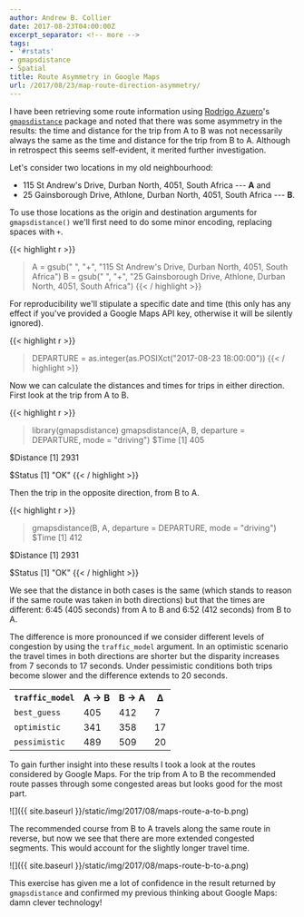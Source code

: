 ```yaml
---
author: Andrew B. Collier
date: 2017-08-23T04:00:00Z
excerpt_separator: <!-- more -->
tags:
- '#rstats'
- gmapsdistance
- Spatial
title: Route Asymmetry in Google Maps
url: /2017/08/23/map-route-direction-asymmetry/
---
```


I have been retrieving some route information using [Rodrigo Azuero](https://twitter.com/razuero)'s [`gmapsdistance`](https://github.com/rodazuero/gmapsdistance) package and noted that there was some asymmetry in the results: the time and distance for the trip from A to B was not necessarily always the same as the time and distance for the trip from B to A. Although in retrospect this seems self-evident, it merited further investigation.

<!--more-->

Let's consider two locations in my old neighbourhood:

- 115 St Andrew's Drive, Durban North, 4051, South Africa --- **A** and
- 25 Gainsborough Drive, Athlone, Durban North, 4051, South Africa --- **B**.

To use those locations as the origin and destination arguments for `gmapsdistance()` we'll first need to do some minor encoding, replacing spaces with `+`.

{{< highlight r >}}
> A = gsub(" ", "+", "115 St Andrew's Drive, Durban North, 4051, South Africa")
> B = gsub(" ", "+", "25 Gainsborough Drive, Athlone, Durban North, 4051, South Africa")
{{< / highlight >}}

For reproducibility we'll stipulate a specific date and time (this only has any effect if you've provided a Google Maps API key, otherwise it will be silently ignored).

{{< highlight r >}}
> DEPARTURE = as.integer(as.POSIXct("2017-08-23 18:00:00"))
{{< / highlight >}}

Now we can calculate the distances and times for trips in either direction. First look at the trip from A to B.

{{< highlight r >}}
> library(gmapsdistance)
> gmapsdistance(A, B, departure = DEPARTURE, mode = "driving")
$Time
[1] 405

$Distance
[1] 2931

$Status
[1] "OK"
{{< / highlight >}}

Then the trip in the opposite direction, from B to A.

{{< highlight r >}}
> gmapsdistance(B, A, departure = DEPARTURE, mode = "driving")
$Time
[1] 412

$Distance
[1] 2931

$Status
[1] "OK"
{{< / highlight >}}

We see that the distance in both cases is the same (which stands to reason if the same route was taken in both directions) but that the times are different: 6:45 (405 seconds) from A to B and 6:52 (412 seconds) from B to A.

The difference is more pronounced if we consider different levels of congestion by using the `traffic_model` argument. In an optimistic scenario the travel times in both directions are shorter but the disparity increases from 7 seconds to 17 seconds. Under pessimistic conditions both trips become slower and the difference extends to 20 seconds.

<table class="table table-condensed">
	<tr class="info">
		<th><code>traffic_model</code></th>
		<th>A &rarr; B</th>
		<th>B &rarr; A</th>
		<th>&Delta;</th>
	</tr>
	<tr>
		<td><code>best_guess</code></td>
		<td>405</td>
		<td>412</td>
		<td>7</td>
	</tr>
	<tr>
		<td><code>optimistic</code></td>
		<td>341</td>
		<td>358</td>
		<td>17</td>
	</tr>
	<tr>
		<td><code>pessimistic</code></td>
		<td>489</td>
		<td>509</td>
		<td>20</td>
	</tr>
</table>

To gain further insight into these results I took a look at the routes considered by Google Maps. For the trip from A to B the recommended route passes through some congested areas but looks good for the most part.

![]({{ site.baseurl }}/static/img/2017/08/maps-route-a-to-b.png)

The recommended course from B to A travels along the same route in reverse, but now we see that there are more extended congested segments. This would account for the slightly longer travel time.

![]({{ site.baseurl }}/static/img/2017/08/maps-route-b-to-a.png)

This exercise has given me a lot of confidence in the result returned by `gmapsdistance` and confirmed my previous thinking about Google Maps: damn clever technology!